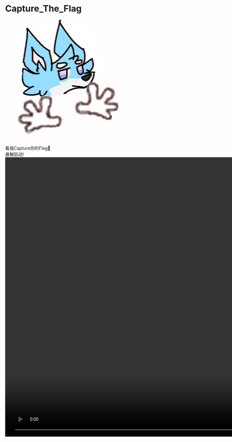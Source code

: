 # Capture_The_Flag
![SpecialGuest](static/whoami.gif)</br>
看我Capture你的Flag🚩</br>
暴解启动! <video width='1600' height='900' scr="https://github.com/user-attachments/assets/76b443d0-b056-4b2d-b502-abbcf3fdcc8b"></video>
